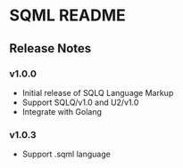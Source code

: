 # SQML README

## Release Notes

### v1.0.0

- Initial release of SQLQ Language Markup
- Support SQLQ/v1.0 and U2/v1.0
- Integrate with Golang

### v1.0.3

- Support .sqml language
